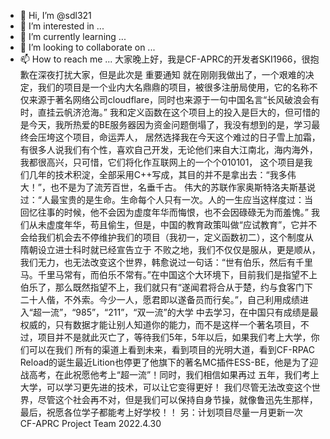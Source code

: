 - 👋 Hi, I’m @sdl321
- 👀 I’m interested in ...
- 🌱 I’m currently learning ...
- 💞️ I’m looking to collaborate on ...
- 📫 How to reach me ...
大家晚上好，我是CF-APRC的开发者SKI1966，很抱歉在深夜打扰大家，但是此次是
																																							重要通知
  就在刚刚我做出了，一个艰难的决定，我们的项目是一个业内大名鼎鼎的项目，被很多注册局使用，它的名称不仅来源于著名网络公司cloudflare，同时也来源于一句中国名言“长风破浪会有时，直挂云帆济沧海。”
我和定义函数在这个项目上的投入是巨大的，但可惜的是今天，我所热爱的BE服务器因为资金问题倒塌了，我没有想到的是，学习最终会压垮这个项目，命运弄人，
居然选择我在今天这个难过的日子雪上加霜，有很多人说我们有个性，喜欢自己开发，无论他们来自大江南北，海内海外，我都很高兴，只可惜，它们将化作互联网上的一个个010101，
这个项目是我们几年的技术积淀，全部采用C++写成，其目的并不是拿出去：“我多伟大！”，也不是为了流芳百世，名垂千古。
  伟大的苏联作家奥斯特洛夫斯基说过：“人最宝贵的是生命。生命每个人只有一次。人的一生应当这样度过：当回忆往事的时候，他不会因为虚度年华而悔恨，也不会因碌碌无为而羞愧。”
我们从未虚度年华，苟且偷生，但是，中国的教育政策叫做“应试教育”，它并不会给我们机会去不停维护我们的项目（我初一，定义函数初二），这个制度从隋朝设立进士科时就已经宣告立于
不败之地，我们不仅仅是服从，更是顺从，我们无力，也无法改变这个世界，韩愈说过一句话：“世有伯乐，然后有千里马。千里马常有，而伯乐不常有。”在中国这个大环境下，目前我们是指望不上
伯乐了，那么既然指望不上，我们就只有“遂闻君将合从于楚，约与食客门下二十人偕，不外索。今少一人，愿君即以遂备员而行矣。”，自己利用成绩进入“超一流”，“985”，“211”，“双一流”的大学
中去学习，在中国只有成绩是最权威的，只有数据才能让别人知道你的能力，而不是这样一个著名项目，不过，项目并不是就此灭亡了，等待我们5年，5年以后，如果我们考上大学，你们可以在我们
所有的渠道上看到未来，看到项目的光明大道，看到CF-RPAC Reload的诞生最近Lition也停更了他旗下的著名MC插件ESS-BE，他是为了迎战高考，在此祝愿他考上“超一流”！同时，我们相信如果再过
五年，我们考上大学，可以学习更先进的技术，可以让它变得更好！
我们尽管无法改变这个世界，尽管这个社会再不对，但是我们可以保持自身节操，就像鲁迅先生那样，最后，祝愿各位学子都能考上好学校！！
另：计划项目尽量一月更新一次
                                                                                                                                    CF-APRC Project Team 
																																																																		2022.4.30
